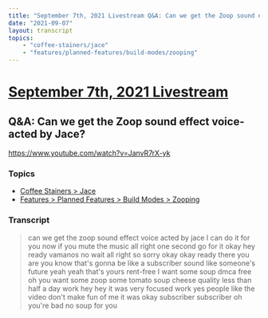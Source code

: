 ```yaml
---
title: "September 7th, 2021 Livestream Q&A: Can we get the Zoop sound effect voice-acted by Jace?"
date: "2021-09-07"
layout: transcript
topics:
    - "coffee-stainers/jace"
    - "features/planned-features/build-modes/zooping"
---
```

# [September 7th, 2021 Livestream](../2021-09-07.md)
## Q&A: Can we get the Zoop sound effect voice-acted by Jace?
https://www.youtube.com/watch?v=JanvR7rX-yk

### Topics
* [Coffee Stainers > Jace](../topics/coffee-stainers/jace.md)
* [Features > Planned Features > Build Modes > Zooping](../topics/features/planned-features/build-modes/zooping.md)

### Transcript

> can we get the zoop sound effect voice acted by jace I can do it for you now if you mute the music all right one second go for it okay hey ready vamanos no wait all right so sorry okay okay ready there you are you know that's gonna be like a subscriber sound like someone's future yeah yeah that's yours rent-free I want some soup dmca free oh you want some zoop some tomato soup cheese quality less than half a day work hey hey it was very focused work yes people like the video don't make fun of me it was okay subscriber subscriber oh you're bad no soup for you
